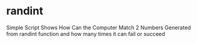 # randint
Simple Script Shows How Can the Computer Match 2 Numbers Generated from randint function and how many times it can fail or succeed

